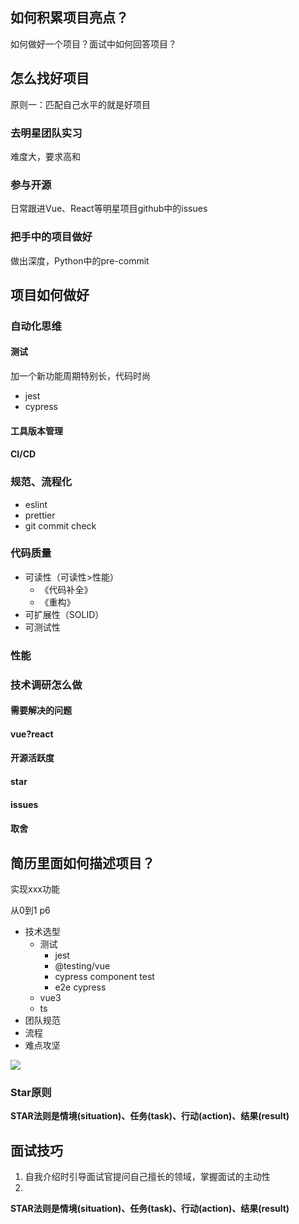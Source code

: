 ## 如何积累项目亮点？

如何做好一个项目？面试中如何回答项目？

## 怎么找好项目

原则一：匹配自己水平的就是好项目

### 去明星团队实习

难度大，要求高和

### 参与开源

日常跟进Vue、React等明星项目github中的issues

### 把手中的项目做好

做出深度，Python中的pre-commit



## 项目如何做好

### 自动化思维

#### 测试

加一个新功能周期特别长，代码时尚

- jest
- cypress

#### 工具版本管理





#### CI/CD



### 规范、流程化

- eslint
- prettier
- git commit check

### 代码质量

- 可读性（可读性>性能）
  - 《代码补全》
  - 《重构》
- 可扩展性（SOLID）
- 可测试性

### 性能



### 技术调研怎么做

#### 需要解决的问题

#### vue?react

#### 开源活跃度

#### star

#### issues

#### 取舍

## 简历里面如何描述项目？

实现xxx功能

从0到1 p6

- 技术选型
  - 测试
    - jest
    - @testing/vue
    - cypress component test
    - e2e cypress
  - vue3
  - ts
- 团队规范
- 流程
- 难点攻坚



![](https://moonstarimg.oss-cn-hangzhou.aliyuncs.com/picgo_img/20210930212806.png)



### Star原则

**STAR法则是情境(situation)、任务(task)、行动(action)、结果(result)**



## 面试技巧

1. 自我介绍时引导面试官提问自己擅长的领域，掌握面试的主动性
2. 



**STAR法则是情境(situation)、任务(task)、行动(action)、结果(result)**


